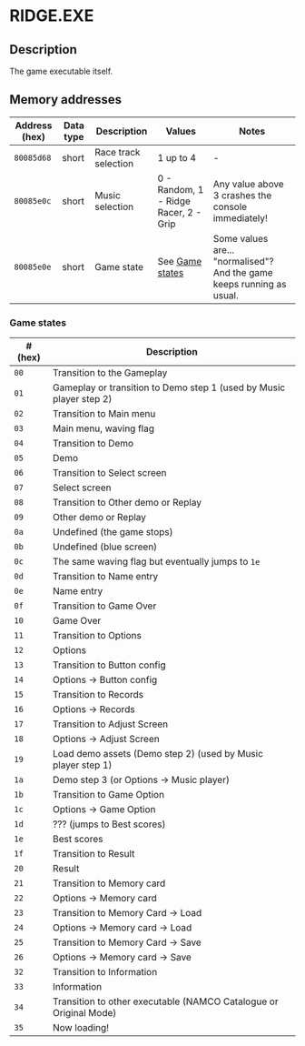 # RIDGE.EXE

## Description

The game executable itself.

## Memory addresses

|Address (hex)|Data type|Description|Values|Notes|
|-------------|---------|-----------|------|-----|
|`80085d68`|short|Race track selection|1 up to 4|-|
|`80085e0c`|short|Music selection|0 - Random, 1 - Ridge Racer, 2 - Grip|Any value above 3 crashes the console immediately!|
|`80085e0e`|short|Game state|See [Game states](#game-states)|Some values are... "normalised"? And the game keeps running as usual.|

### Game states

|# (hex)|Description|
|-------|-----------|
|`00`|Transition to the Gameplay|
|`01`|Gameplay or transition to Demo step 1 (used by Music player step 2)|
|`02`|Transition to Main menu|
|`03`|Main menu, waving flag|
|`04`|Transition to Demo|
|`05`|Demo|
|`06`|Transition to Select screen|
|`07`|Select screen|
|`08`|Transition to Other demo or Replay|
|`09`|Other demo or Replay|
|`0a`|Undefined (the game stops)|
|`0b`|Undefined (blue screen)|
|`0c`|The same waving flag but eventually jumps to `1e`|
|`0d`|Transition to Name entry|
|`0e`|Name entry|
|`0f`|Transition to Game Over|
|`10`|Game Over|
|`11`|Transition to Options|
|`12`|Options|
|`13`|Transition to Button config|
|`14`|Options -> Button config|
|`15`|Transition to Records|
|`16`|Options -> Records|
|`17`|Transition to Adjust Screen|
|`18`|Options -> Adjust Screen|
|`19`|Load demo assets (Demo step 2) (used by Music player step 1)|
|`1a`|Demo step 3 (or Options -> Music player)|
|`1b`|Transition to Game Option|
|`1c`|Options -> Game Option|
|`1d`|??? (jumps to Best scores)|
|`1e`|Best scores|
|`1f`|Transition to Result|
|`20`|Result|
|`21`|Transition to Memory card|
|`22`|Options -> Memory card|
|`23`|Transition to Memory Card -> Load|
|`24`|Options -> Memory card -> Load|
|`25`|Transition to Memory Card -> Save|
|`26`|Options -> Memory card -> Save|
|`32`|Transition to Information|
|`33`|Information|
|`34`|Transition to other executable (NAMCO Catalogue or Original Mode)|
|`35`|Now loading!|

